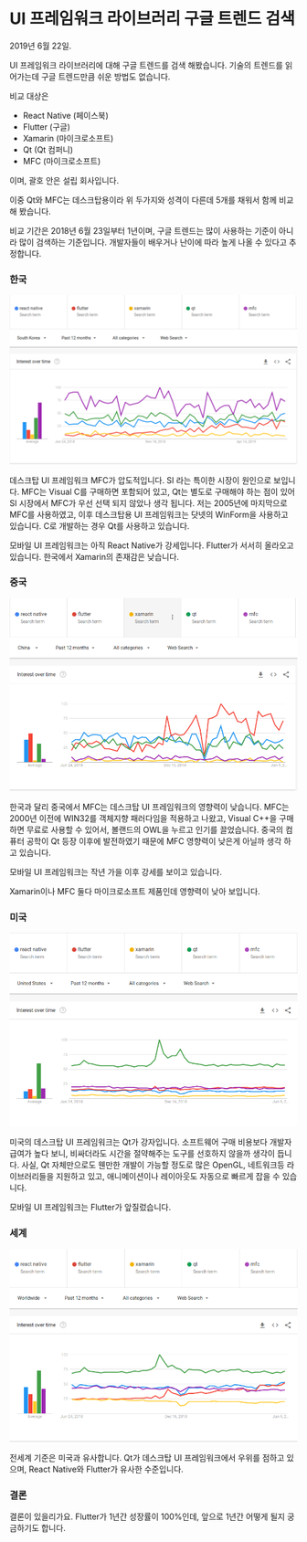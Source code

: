 # UI 프레임워크 라이브러리 구글 트렌드 검색

2019년 6월 22일.

UI 프레임워크 라이브러리에 대해 구글 트렌드를 검색 해봤습니다. 기술의 트렌드를 읽어가는데 구글 트렌드만큼 쉬운 방법도 없습니다.

비교 대상은

- React Native (페이스북)
- Flutter (구글)
- Xamarin (마이크로소프트)
- Qt (Qt 컴퍼니)
- MFC (마이크로소프트)

이며, 괄호 안은 설립 회사입니다.

이중 Qt와 MFC는 데스크탑용이라 위 두가지와 성격이 다른데 5개를 채워서 함께 비교해 봤습니다.

비교 기간은 2018년 6월 23일부터 1년이며, 구글 트렌드는 많이 사용하는 기준이 아니라 많이 검색하는 기준입니다. 개발자들이 배우거나 난이에 따라 높게 나올 수 있다고 추정합니다.

### 한국

![1561200308595](ui_framework_google_trends.assets/1561200308595.png)

데스크탑 UI 프레임워크 MFC가 압도적입니다. SI 라는 특이한 시장이 원인으로 보입니다. MFC는 Visual C를 구매하면 포함되어 있고, Qt는 별도로 구매해야 하는 점이 있어 SI 시장에서 MFC가 우선 선택 되지 않았나 생각 됩니다. 저는 2005년에 마지막으로 MFC를 사용하였고, 이후 데스크탑용 UI 프레임워크는 닷넷의 WinForm을 사용하고 있습니다. C로 개발하는 경우 Qt를 사용하고 있습니다.

모바일 UI 프레임워크는 아직 React Native가 강세입니다. Flutter가 서서히 올라오고 있습니다. 한국에서 Xamarin의 존재감은 낮습니다.

### 중국

![1561200557717](ui_framework_google_trends.assets/1561200557717.png)

한국과 달리 중국에서 MFC는 데스크탑 UI 프레임워크의 영향력이 낮습니다. MFC는 2000년 이전에 WIN32를 객체지향 패러다임을 적용하고 나왔고, Visual C++을 구매하면 무료로 사용할 수 있어서, 볼랜드의 OWL을 누르고 인기를 끌었습니다. 중국의 컴퓨터 공학이 Qt 등장 이후에 발전하였기 때문에 MFC 영향력이 낮은게 아닐까 생각 하고 있습니다.

모바일 UI 프레임워크는 작년 가을 이후 강세를 보이고 있습니다.

Xamarin이나 MFC  둘다 마이크로소프트 제품인데 영향력이 낮아 보입니다.

### 미국

![1561200961254](ui_framework_google_trends.assets/1561200961254.png)

미국의 데스크탑 UI 프레임워크는 Qt가 강자입니다. 소프트웨어 구매 비용보다 개발자 급여가 높다 보니, 비싸더라도 시간을 절약해주는 도구를 선호하지 않을까 생각이 듭니다. 사실, Qt 자체만으로도 웬만한 개발이 가능할 정도로 많은 OpenGL, 네트워크등 라이브러리들을 지원하고 있고, 애니메이션이나 레이아웃도 자동으로 빠르게 잡을 수 있습니다. 

모바일 UI 프레임워크는 Flutter가 앞질렀습니다.

### 세계

![1561201235757](ui_framework_google_trends.assets/1561201235757.png)

전세계 기준은 미국과 유사합니다. Qt가 데스크탑 UI 프레임워크에서 우위를 점하고 있으며, React Native와  Flutter가 유사한 수준입니다. 

### 결론

결론이 있을리가요. Flutter가 1년간 성장률이 100%인데, 앞으로 1년간 어떻게 될지 궁금하기도 합니다.

